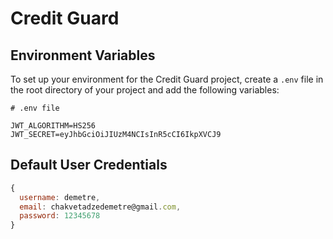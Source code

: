 # Credit Guard

## Environment Variables

To set up your environment for the Credit Guard project, create a `.env` file in the root directory of your project and add the following variables:

```plaintext
# .env file

JWT_ALGORITHM=HS256
JWT_SECRET=eyJhbGciOiJIUzM4NCIsInR5cCI6IkpXVCJ9
```
## Default User Credentials

```js
{
  username: demetre,
  email: chakvetadzedemetre@gmail.com,
  password: 12345678
}
```
